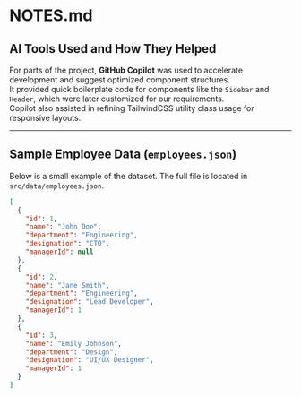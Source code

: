 # NOTES.md

## AI Tools Used and How They Helped
For parts of the project, **GitHub Copilot** was used to accelerate development and suggest optimized component structures.  
It provided quick boilerplate code for components like the `Sidebar` and `Header`, which were later customized for our requirements.  
Copilot also assisted in refining TailwindCSS utility class usage for responsive layouts.  

---

## Sample Employee Data (`employees.json`)
Below is a small example of the dataset. The full file is located in `src/data/employees.json`.

```json
[
  {
    "id": 1,
    "name": "John Doe",
    "department": "Engineering",
    "designation": "CTO",
    "managerId": null
  },
  {
    "id": 2,
    "name": "Jane Smith",
    "department": "Engineering",
    "designation": "Lead Developer",
    "managerId": 1
  },
  {
    "id": 3,
    "name": "Emily Johnson",
    "department": "Design",
    "designation": "UI/UX Designer",
    "managerId": 1
  }
]
